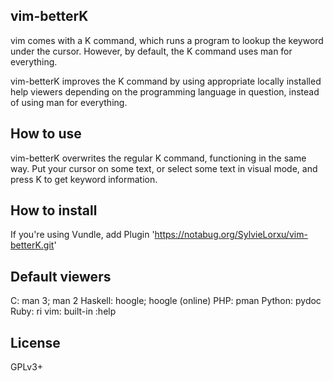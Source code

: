 ## vim-betterK

vim comes with a K command, which runs a program to lookup the keyword under 
the cursor. However, by default, the K command uses man for everything.

vim-betterK improves the K command by using appropriate locally installed help 
viewers depending on the programming language in question, instead of using 
man for everything.

## How to use
vim-betterK overwrites the regular K command, functioning in the same way. Put 
your cursor on some text, or select some text in visual mode, and press K to 
get keyword information.

## How to install
If you're using Vundle, add
    Plugin 'https://notabug.org/SylvieLorxu/vim-betterK.git'

## Default viewers
C: man 3; man 2
Haskell: hoogle; hoogle (online)
PHP: pman
Python: pydoc
Ruby: ri
vim: built-in :help

## License
GPLv3+
